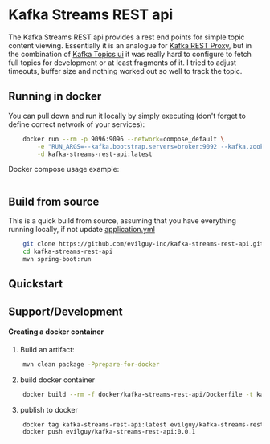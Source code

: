 Kafka Streams REST api
======================
The Kafka Streams REST api provides a rest end points for simple topic content viewing. 
Essentially it is an analogue for [Kafka REST Proxy](https://github.com/confluentinc/kafka-rest), 
but in the combination of [Kafka Topics ui](https://github.com/Landoop/kafka-topics-ui) 
it was really hard to configure to fetch full topics for development or at least fragments of it. 
I tried to adjust timeouts, buffer size and nothing worked out so well to track the topic.

Running in docker
-----------------
You can pull down and run it locally by simply executing (don't forget to define correct network of your services):
```bash
    docker run --rm -p 9096:9096 --network=compose_default \
        -e "RUN_ARGS=--kafka.bootstrap.servers=broker:9092 --kafka.zookeeper.connect=zookeeper:2181 --kafka.schema.registry.url=http://schema-registry:8081" \
        -d kafka-streams-rest-api:latest
```


Docker compose usage example:
```yaml

```

Build from source
-----------------
This is a quick build from source, assuming that you have everything running locally, 
if not update [application.yml](src/main/resources/application.yml)

```bash
    git clone https://github.com/evilguy-inc/kafka-streams-rest-api.git
    cd kafka-streams-rest-api
    mvn spring-boot:run
```


Quickstart
----------



Support/Development
-------------------

#### Creating a docker container

1. Build an artifact:
```bash
    mvn clean package -Pprepare-for-docker
```

2. build docker container
```bash
    docker build --rm -f docker/kafka-streams-rest-api/Dockerfile -t kafka-streams-rest-api:latest docker/kafka-streams-rest-api
```

3. publish to docker
```bash
    docker tag kafka-streams-rest-api:latest evilguy/kafka-streams-rest-api:0.0.1
    docker push evilguy/kafka-streams-rest-api:0.0.1
```